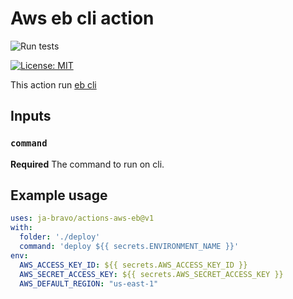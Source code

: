 # Aws eb cli action

![Run tests](https://github.com/hmanzur/actions-aws-eb/workflows/Run%20tests/badge.svg)

[![License: MIT](https://img.shields.io/badge/License-MIT-yellow.svg)](https://github.com/hmanzur/actions-aws-eb/blob/master/LICENCE)

This action run [eb cli](https://docs.aws.amazon.com/elasticbeanstalk/latest/dg/eb-cli3.html)

## Inputs

### `command`

**Required** The command to run on cli.

## Example usage

```YAML
uses: ja-bravo/actions-aws-eb@v1
with:
  folder: './deploy'
  command: 'deploy ${{ secrets.ENVIRONMENT_NAME }}'
env:
  AWS_ACCESS_KEY_ID: ${{ secrets.AWS_ACCESS_KEY_ID }}
  AWS_SECRET_ACCESS_KEY: ${{ secrets.AWS_SECRET_ACCESS_KEY }}
  AWS_DEFAULT_REGION: "us-east-1"
```
